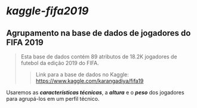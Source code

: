 # ***kaggle-fifa2019***
## Agrupamento na base de dados de jogadores do FIFA 2019 
> Esta base de dados contém 89 atributos de 18.2K jogadores de futebol da edição 2019 do FIFA. 
>> Link para a base de dados no Kaggle: https://www.kaggle.com/karangadiya/fifa19 

Usaremos as ***características técnicas***, a ***altura*** e o ***peso*** dos jogadores para agrupá-los em um perfil técnico.
